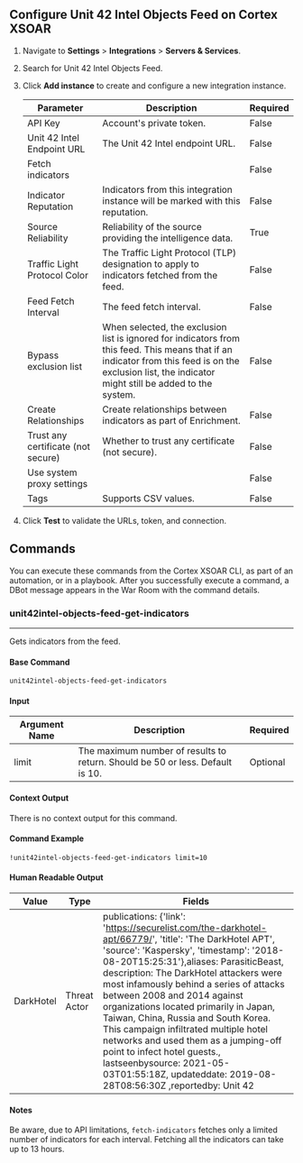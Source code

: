 ## Configure Unit 42 Intel Objects Feed on Cortex XSOAR

1. Navigate to **Settings** > **Integrations** > **Servers & Services**.
2. Search for Unit 42 Intel Objects Feed.
3. Click **Add instance** to create and configure a new integration instance.

    | **Parameter** | **Description** | **Required** |
    | --- | --- | --- |
    | API Key | Account's private token. | False |
    | Unit 42 Intel Endpoint URL | The Unit 42 Intel endpoint URL. | False |
    | Fetch indicators |  | False |
    | Indicator Reputation | Indicators from this integration instance will be marked with this reputation. | False |
    | Source Reliability | Reliability of the source providing the intelligence data. | True |
    | Traffic Light Protocol Color | The Traffic Light Protocol \(TLP\) designation to apply to indicators fetched from the feed. | False |
    | Feed Fetch Interval | The feed fetch interval. | False |
    | Bypass exclusion list | When selected, the exclusion list is ignored for indicators from this feed. This means that if an indicator from this feed is on the exclusion list, the indicator might still be added to the system. | False |
    | Create Relationships | Create relationships between indicators as part of Enrichment. | False |    
    | Trust any certificate (not secure) | Whether to trust any certificate (not secure). | False |
    | Use system proxy settings |  | False |
    | Tags | Supports CSV values. | False |

4. Click **Test** to validate the URLs, token, and connection.

## Commands

You can execute these commands from the Cortex XSOAR CLI, as part of an automation, or in a playbook.
After you successfully execute a command, a DBot message appears in the War Room with the command details.

### unit42intel-objects-feed-get-indicators

***
Gets indicators from the feed.


#### Base Command

`unit42intel-objects-feed-get-indicators`

#### Input

| **Argument Name** | **Description** | **Required** |
| --- | --- | --- |
| limit | The maximum number of results to return. Should be 50 or less. Default is 10. | Optional | 


#### Context Output

There is no context output for this command.

#### Command Example

```!unit42intel-objects-feed-get-indicators limit=10```

#### Human Readable Output

Value |	Type	| Fields
|---|---|---|
DarkHotel|	Threat Actor|	publications: {'link': 'https://securelist.com/the-darkhotel-apt/66779/', 'title': 'The DarkHotel APT', 'source': 'Kaspersky', 'timestamp': '2018-08-20T15:25:31'},aliases: ParasiticBeast, description: The DarkHotel attackers were most infamously behind a series of attacks between 2008 and 2014 against organizations located primarily in  Japan, Taiwan, China, Russia and South Korea. This campaign infiltrated multiple hotel networks and used them as a jumping-off point to infect hotel guests., lastseenbysource: 2021-05-03T01:55:18Z, updateddate: 2019-08-28T08:56:30Z ,reportedby: Unit 42

#### Notes

Be aware, due to API limitations, `fetch-indicators` fetches only a limited number of indicators for each interval.
Fetching all the indicators can take up to 13 hours. 
